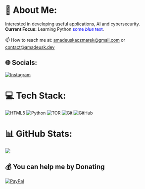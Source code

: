 # 💫 About Me:
Interested in developing useful applications, AI and cybersecurity. 
<br>**Current Focus:** Learning Python <span style="color:blue">some *blue* text</span>.<br><br>📫 How to reach me at: amadeuskaczmarek@gmail.com or contact@amadeusk.dev<br>


## 🌐 Socials:
[![Instagram](https://img.shields.io/badge/Instagram-%23E4405F.svg?logo=Instagram&logoColor=white)](https://instagram.com/amadeus.kaczmarek) 

# 💻 Tech Stack:
<!--![C++](https://img.shields.io/badge/c++-%2300599C.svg?style=for-the-badge&logo=c%2B%2B&logoColor=white)--> 
![HTML5](https://img.shields.io/badge/html5-%23E34F26.svg?style=for-the-badge&logo=html5&logoColor=white) ![Python](https://img.shields.io/badge/python-3670A0?style=for-the-badge&logo=python&logoColor=ffdd54) ![TOR](https://img.shields.io/badge/tor-%237E4798.svg?style=for-the-badge&logo=tor-project&logoColor=white) ![Git](https://img.shields.io/badge/git-%23F05033.svg?style=for-the-badge&logo=git&logoColor=white) ![GitHub](https://img.shields.io/badge/github-%23121011.svg?style=for-the-badge&logo=github&logoColor=white)
# 📊 GitHub Stats:
<!--![](https://github-readme-stats.vercel.app/api?username=amadeusk1&theme=dark&hide_border=false&include_all_commits=true&count_private=true)<br/>
![](https://github-readme-streak-stats.herokuapp.com/?user=amadeusk1&theme=dark&hide_border=false)<br/>-->
![](https://github-readme-stats.vercel.app/api/top-langs/?username=amadeusk1&theme=dark&hide_border=false&include_all_commits=true&count_private=true&layout=compact)
<!--
### ✍️ Random Dev Quote
![](https://quotes-github-readme.vercel.app/api?type=horizontal&theme=merko)-->

  ## 💰 You can help me by Donating
  [![PayPal](https://img.shields.io/badge/PayPal-00457C?style=for-the-badge&logo=paypal&logoColor=white)](https://paypal.me/Amadeuskaczmarek) 

  
